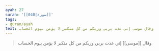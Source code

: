 ```yaml
---
ayah: 27
surah: '[[040|سورة]]'
tags:
- quran/ayah
text: وقال موسى إني عذت بربي وربكم من كل متكبر لا يؤمن بيوم الحساب
---
```

> وقال [[موسى]] إني عذت بربي وربكم من كل متكبر لا يؤمن بيوم الحساب
